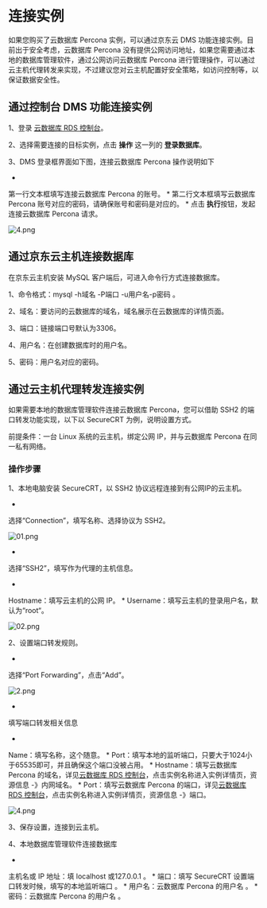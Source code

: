 # 连接实例

如果您购买了云数据库 Percona 实例，可以通过京东云 DMS 功能连接实例。目前出于安全考虑，云数据库 Percona 没有提供公网访问地址，如果您需要通过本地的数据库管理软件，通过公网访问云数据库 Percona 进行管理操作，可以通过云主机代理转发来实现，不过建议您对云主机配置好安全策略，如访问控制等，以保证数据安全性。

## 通过控制台 DMS 功能连接实例

1、登录 [云数据库 RDS 控制台](https://rds-console.jdcloud.com/database)。

2、选择需要连接的目标实例，点击 **操作** 这一列的 **登录数据库**。

3、DMS 登录框界面如下图，连接云数据库 Percona 操作说明如下

* 
第一行文本框填写连接云数据库 Percona 的账号。
* 
第二行文本框填写云数据库 Percona 账号对应的密码，请确保账号和密码是对应的。
* 
点击 **执行**按钮，发起连接云数据库 Percona 请求。

![4.png](https://img1.jcloudcs.com/cms/870cf55e-5a95-438e-b3e9-0015eee0bd8120170904172035.png)

##

## 通过京东云主机连接数据库

在京东云主机安装 MySQL 客户端后，可进入命令行方式连接数据库。

1、命令格式：mysql -h域名 -P端口 -u用户名-p密码 。

2、域名：要访问的云数据库的域名，域名展示在云数据库的详情页面。

3、端口：链接端口号默认为3306。

4、用户名：在创建数据库时的用户名。

5、密码：用户名对应的密码。

## 通过云主机代理转发连接实例

如果需要本地的数据库管理软件连接云数据库 Percona，您可以借助 SSH2 的端口转发功能实现，以下以 SecureCRT 为例，说明设置方式。

前提条件：一台 Linux 系统的云主机，绑定公网 IP，并与云数据库 Percona 在同一私有网络。

### 操作步骤

1、本地电脑安装 SecureCRT，以 SSH2 协议远程连接到有公网IP的云主机。

* 
选择“Connection”，填写名称、选择协议为 SSH2。

![01.png](https://img1.jcloudcs.com/cms/97048da3-b7ff-4fd1-94a8-858a5e90ae3d20171226170041.png)

* 
选择“SSH2”，填写作为代理的主机信息。

* 
Hostname：填写云主机的公网 IP。
* 
Username：填写云主机的登录用户名，默认为“root“。

![02.png](https://img1.jcloudcs.com/cms/4592a348-94cb-4fcb-ae34-b1c63ef08d0320171226170057.png)

2、设置端口转发规则。

* 
选择“Port Forwarding”，点击“Add”。

![2.png](https://img1.jcloudcs.com/cms/bf9c6792-fd0a-4777-a9f8-bd7f76de390f20171226170147.png)

* 
填写端口转发相关信息

* 
Name：填写名称，这个随意。
* 
Port：填写本地的监听端口，只要大于1024小于65535即可，并且确保这个端口没被占用。
* 
Hostname：填写云数据库 Percona 的域名，详见[云数据库 RDS 控制台](https://rds-console.jdcloud.com/database)，点击实例名称进入实例详情页，资源信息 -》内网域名。
* 
Port：填写云数据库 Percona 的端口，详见[云数据库 RDS 控制台](https://rds-console.jdcloud.com/database)，点击实例名称进入实例详情页，资源信息 -》端口。

![4.png](https://img1.jcloudcs.com/cms/862ee1a1-3149-45ef-b9ac-e687278f151f20171226170210.png)

3、保存设置，连接到云主机。

4、本地数据库管理软件连接数据库

* 
主机名或 IP 地址：填 localhost 或127.0.0.1 。
* 
端口：填写 SecureCRT 设置端口转发时候，填写的本地监听端口 。
* 
用户名：云数据库 Percona 的用户名 。
* 
密码：云数据库 Percona 的用户名 。